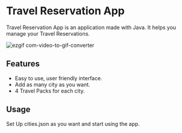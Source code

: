 # Travel Reservation App

Travel Reservation App is an application made with Java. It helps you manage your Travel Reservations.

![ezgif com-video-to-gif-converter](https://github.com/tetikmustafa/TravelReservationApp/assets/116186850/a456d9e4-069f-427e-ae63-68efd73e078a)

## Features

- Easy to use, user friendly interface.
- Add as many city as you want.
- 4 Travel Packs for each city.



## Usage

Set Up cities.json as you want and start using the app.  
